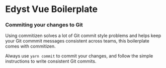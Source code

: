 # Edyst Vue Boilerplate

### Commiting your changes to Git
Using commitizen solves a lot of Git commit style problems and helps keep your Git commmit messages consistent across teams, this boilerplate comes with commitizen. 

Always use `yarn commit` to commit your changes, and follow the simple instructions to write consistent Git commits.